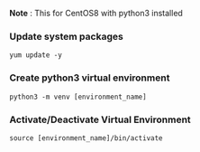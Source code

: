 **Note**
: This for CentOS8 with python3 installed


### Update system packages
```
yum update -y
```

### Create python3 virtual environment

```
python3 -m venv [environment_name]
```

### Activate/Deactivate Virtual Environment

```
source [environment_name]/bin/activate
```
